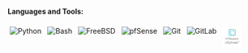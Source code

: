 #### Languages and Tools:

<p>
<img src="https://www.vectorlogo.zone/logos/python/python-icon.svg" alt="Python" height="40" style="vertical-align:top; margin:4px">
<img src="https://www.vectorlogo.zone/logos/gnu_bash/gnu_bash-official.svg" alt="Bash" height="40" style="vertical-align:top; margin:4px">
<img src="https://camo.githubusercontent.com/8125568abb5d95415392334a210d982bdb410f9f10b50fcc3f0421b939c4b528/68747470733a2f2f662e636c6f75642e6769746875622e636f6d2f6173736574732f313031313631322f3532323331352f66393264346362322d633031632d313165322d383061642d3236643733343963336561392e706e67" alt="FreeBSD" height="40" style="vertical-align:top; margin:4px">
<img src="https://raw.githubusercontent.com/simple-icons/simple-icons/9b5f37430d0e0cb371d043da121fb69797d023c1/icons/pfsense.svg" alt="pfSense" height="40" style="vertical-align:top; margin:4px">
<img src="https://www.vectorlogo.zone/logos/git-scm/git-scm-icon.svg" alt="Git" height="40" style="vertical-align:top; margin:4px">
<img src="https://www.vectorlogo.zone/logos/gitlab/gitlab-tile.svg" alt="GitLab" height="40" style="vertical-align:top; margin:4px">
<img src="https://raw.githubusercontent.com/cncf/landscape/86571b33fb502709de58ce7d0727b48c8ff66613/hosted_logos/vmware-vsphere.svg" alt="VMware" height="40" style="vertical-align:top; margin:4px">
</p>
